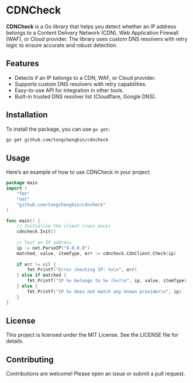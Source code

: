 # CDNCheck

**CDNCheck** is a Go library that helps you detect whether an IP address belongs to a Content Delivery Network (CDN), Web Application Firewall (WAF), or Cloud provider. The library uses custom DNS resolvers with retry logic to ensure accurate and robust detection.

## Features

- Detects if an IP belongs to a CDN, WAF, or Cloud provider.
- Supports custom DNS resolvers with retry capabilities.
- Easy-to-use API for integration in other tools.
- Built-in trusted DNS resolver list (Cloudflare, Google DNS).

## Installation

To install the package, you can use `go get`:

```bash
go get github.com/tongchengbin/cdncheck
```

## Usage
Here’s an example of how to use CDNCheck in your project:

```go
package main
import (
    "fmt"
    "net"
    "github.com/tongchengbin/cdncheck"
)

func main() {
    // Initialize the client (runs once)
    cdncheck.Init()
    
    // Test an IP address
    ip := net.ParseIP("8.8.8.8")
    matched, value, itemType, err := cdncheck.CdnClient.Check(ip)
    
    if err != nil {
        fmt.Printf("Error checking IP: %v\n", err)
    } else if matched {
        fmt.Printf("IP %v belongs to %v (%v)\n", ip, value, itemType)
    } else {
        fmt.Printf("IP %v does not match any known provider\n", ip)
    }
}
```

## License
This project is licensed under the MIT License. See the LICENSE file for details.

## Contributing
Contributions are welcome! Please open an issue or submit a pull request.